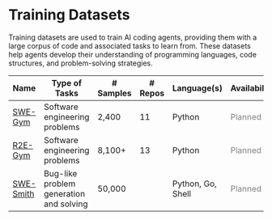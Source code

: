 # Training Datasets

Training datasets are used to train AI coding agents, providing them with a large corpus of code and associated tasks to learn from. These datasets help agents develop their understanding of programming languages, code structures, and problem-solving strategies.

| Name | Type of Tasks | # Samples | # Repos | Language(s) | Availability |
| --- | --- | --- | --- | --- | --- |
| [SWE-Gym](https://github.com/SWE-Gym/SWE-Gym) | Software engineering problems | 2,400 | 11 | Python | <span style="color:grey;">Planned</span> |
| [R2E-Gym](https://github.com/R2E-Gym/R2E-Gym) | Software engineering problems | 8,100+ | 13 | Python | <span style="color:grey;">Planned</span> |
| [SWE-Smith](https://github.com/SWE-bench/SWE-smith) | Bug-like problem generation and solving | 50,000 | | Python, Go, Shell | <span style="color:grey;">Planned</span> |

